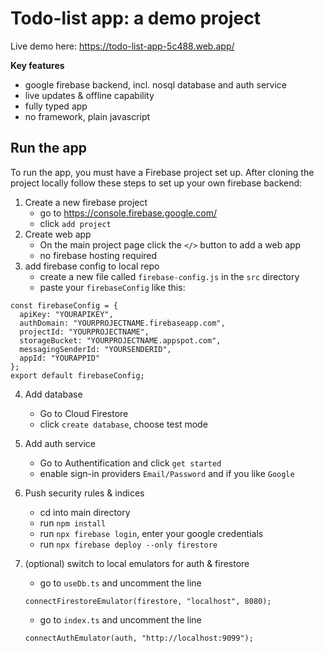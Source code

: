 # Todo-list app: a demo project

Live demo here: https://todo-list-app-5c488.web.app/

**Key features**

- google firebase backend, incl. nosql database and auth service
- live updates & offline capability
- fully typed app
- no framework, plain javascript

## Run the app

To run the app, you must have a Firebase project set up. After cloning the project locally follow these steps to set up your own firebase backend:

1. Create a new firebase project
   - go to https://console.firebase.google.com/
   - click `add project`
2. Create web app
   - On the main project page click the `</>` button to add a web app
   - no firebase hosting required
3. add firebase config to local repo
   - create a new file called `firebase-config.js` in the `src` directory
   - paste your `firebaseConfig` like this:

```
const firebaseConfig = {
  apiKey: "YOURAPIKEY",
  authDomain: "YOURPROJECTNAME.firebaseapp.com",
  projectId: "YOURPROJECTNAME",
  storageBucket: "YOURPROJECTNAME.appspot.com",
  messagingSenderId: "YOURSENDERID",
  appId: "YOURAPPID"
};
export default firebaseConfig;
```

4. Add database
   - Go to Cloud Firestore
   - click `create database`, choose test mode
5. Add auth service

   - Go to Authentification and click `get started`
   - enable sign-in providers `Email/Password` and if you like `Google`

6. Push security rules & indices

   - cd into main directory
   - run `npm install`
   - run `npx firebase login`, enter your google credentials
   - run `npx firebase deploy --only firestore`

7. (optional) switch to local emulators for auth & firestore
   - go to `useDb.ts` and uncomment the line
   ```
   connectFirestoreEmulator(firestore, "localhost", 8080);
   ```
   - go to `index.ts` and uncomment the line
   ```
   connectAuthEmulator(auth, "http://localhost:9099");
   ```
